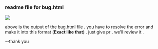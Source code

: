 ### readme file for bug.html

<img src ="https://i.imgur.com/vmYac0b.png"/>

above is  the output of the bug.html file . you have to resolve the error and make it into this format (<b>Exact like that</b>) . just give pr . we'll review it .

--thank you
